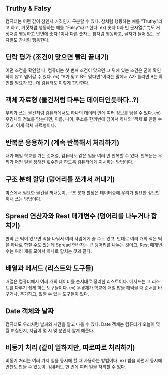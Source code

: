 Truthy & Falsy
---------------------------------------

컴퓨터는 어떤 값이 참인지 거짓인지 구분할 수 있다.
참처럼 행동하는 애를 "Truthy"라고 하고, 거짓처럼 행동하는 애를 "Falsy"라고 한다.
ex) 숫자 0과 빈 문자열(" ")도 거짓처럼 행동하고 반면에 숫자 1이나 다른 숫자는 참처럼 행동하고, 글자가 들어 있는 문자열도 참처럼 행동한다.

단락 평가 (조건이 맞으면 빨리 끝내기)
-------------------------------------

어떤 조건을 확인할 때, 컴퓨터는 첫 번째 조건이 맞으면 그 뒤에 있는 조건은 굳이 확인하지 않고 넘어갈 수 있다.
ex) "A가 맞고 B도 맞다면"이라는 말에서 A가 틀리면 B는 확인할 필요가 없는데 컴퓨터도 이렇게 판단한다.

객체 자료형 (물건처럼 다루는 데이터인듯하다..?)
-----------------------------------

우리가 쓰는 물건처럼 컴퓨터에서도 하나의 데이터 안에 여러 정보를 담을 수 있다.
ex) 우경채의 정보를 담는다면, 이름, 나이, 주소를 한꺼번에 담아서 하나의 ‘객체’로 만들 수 있고, 이게 객체 자료형이다.

반복문 응용하기 (계속 반복해서 처리하기)
----------------------------------------
내가 매일 학교를 가는 것처럼, 컴퓨터도 같은 일을 여러 번 반복할 수 있다.
   반복문은 우리가 어떤 일을 정해진 횟수만큼 하도록 컴퓨터에게 지시하는 방법이다.
   
구조 분해 할당 (덩어리를 쪼개서 꺼내기)
--------------------------------------
박스에서 필요한 물건을 꺼내듯이, 구조 분해 할당은 데이터중에 우리가 필요한 정보만 꺼내 쓰는 방법이다.


Spread 연산자와 Rest 매개변수 (덩어리를 나누거나 합치기)
----------------------------------------
만약 큰 떡이 있으면 떡을 나눠서 여러 사람에게 줄 수도 있고, 반대로 여러 개의 작은 떡을 하나로 합칠 수도 있는데 
  Spread 연산자는 큰 덩어리를 나누는 것이고, Rest 매개변수는 여러 개를 모아서 하나로 합치는 것과 같다.
  
배열과 메서드 (리스트와 도구들)
-------------------------------
배열은 컴퓨터에서 여러 개의 데이터를 순서대로 정리한 리스트이다.
  메서드는 그 리스트를 다루기 쉽게 하는 도구들이다.
  ex) 우경채가 학교에 매일 밥을 해먹을 때 순서를 바꾸거나, 추가하고, 없앨 수 있는 도구들이 있다.
  
Date 객체와 날짜
-------------------------------------
컴퓨터도 우리처럼 날짜와 시간을 알고 다룰 수 있다.
  Date 객체는 컴퓨터가 오늘이 몇 월 며칠인지, 지금이 몇 시 몇 분인지 알게 해준다.
  

비동기 처리 (같이 일하지만, 따로따로 처리하기)
---------------------------------------------
비동기 처리는 여러 가지 일을 동시에 할 때 사용하는 방법이다.
  ex) 밥을 하면서 동시에 반찬도 만들 수 있듯이, 컴퓨터도 한 번에 여러 일을 처리할 수 있다.
